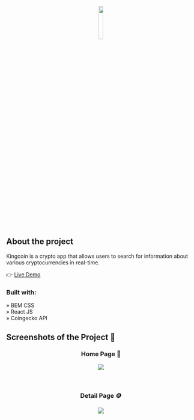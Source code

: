 <div align='center'><img style="width:15%" src="https://github.com/Nayakv46/Car-Rental/assets/130490621/6a55a9d6-3427-4e8c-bc8d-8ee78ca70111" /></div>

<h2>About the project</h2>

<p>Kingcoin is a crypto app that allows users to search for information about various cryptocurrencies in real-time.</p>

👉 <a href='https://kingcoinv46.vercel.app' target="_blank" rel="noreferrer" >Live Demo</a>

<h3>Built with:</h3>

» BEM CSS <br/>
» React JS <br />
» Coingecko API

<h2>Screenshots of the Project 📸</h2>

<h3 align='center'>Home Page 🏡</h3>

<div align="center">
  <img src="https://github.com/Nayakv46/Car-Rental/assets/130490621/6fb74a11-a1dd-4671-bcbe-e5bfa5b41e03" />
</div>

<br/>
<br/>

<h3 align='center'>Detail Page 🪙</h3>

<div align="center">
  <img src="https://github.com/Nayakv46/Car-Rental/assets/130490621/5fd14a65-861f-4bf1-84b1-9ef53d1e9005" />
</div>
